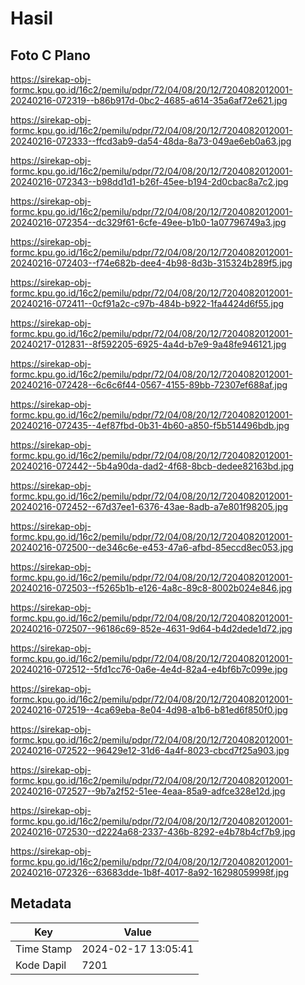 # Hasil

## Foto C Plano

https://sirekap-obj-formc.kpu.go.id/16c2/pemilu/pdpr/72/04/08/20/12/7204082012001-20240216-072319--b86b917d-0bc2-4685-a614-35a6af72e621.jpg

https://sirekap-obj-formc.kpu.go.id/16c2/pemilu/pdpr/72/04/08/20/12/7204082012001-20240216-072333--ffcd3ab9-da54-48da-8a73-049ae6eb0a63.jpg

https://sirekap-obj-formc.kpu.go.id/16c2/pemilu/pdpr/72/04/08/20/12/7204082012001-20240216-072343--b98dd1d1-b26f-45ee-b194-2d0cbac8a7c2.jpg

https://sirekap-obj-formc.kpu.go.id/16c2/pemilu/pdpr/72/04/08/20/12/7204082012001-20240216-072354--dc329f61-6cfe-49ee-b1b0-1a07796749a3.jpg

https://sirekap-obj-formc.kpu.go.id/16c2/pemilu/pdpr/72/04/08/20/12/7204082012001-20240216-072403--f74e682b-dee4-4b98-8d3b-315324b289f5.jpg

https://sirekap-obj-formc.kpu.go.id/16c2/pemilu/pdpr/72/04/08/20/12/7204082012001-20240216-072411--0cf91a2c-c97b-484b-b922-1fa4424d6f55.jpg

https://sirekap-obj-formc.kpu.go.id/16c2/pemilu/pdpr/72/04/08/20/12/7204082012001-20240217-012831--8f592205-6925-4a4d-b7e9-9a48fe946121.jpg

https://sirekap-obj-formc.kpu.go.id/16c2/pemilu/pdpr/72/04/08/20/12/7204082012001-20240216-072428--6c6c6f44-0567-4155-89bb-72307ef688af.jpg

https://sirekap-obj-formc.kpu.go.id/16c2/pemilu/pdpr/72/04/08/20/12/7204082012001-20240216-072435--4ef87fbd-0b31-4b60-a850-f5b514496bdb.jpg

https://sirekap-obj-formc.kpu.go.id/16c2/pemilu/pdpr/72/04/08/20/12/7204082012001-20240216-072442--5b4a90da-dad2-4f68-8bcb-dedee82163bd.jpg

https://sirekap-obj-formc.kpu.go.id/16c2/pemilu/pdpr/72/04/08/20/12/7204082012001-20240216-072452--67d37ee1-6376-43ae-8adb-a7e801f98205.jpg

https://sirekap-obj-formc.kpu.go.id/16c2/pemilu/pdpr/72/04/08/20/12/7204082012001-20240216-072500--de346c6e-e453-47a6-afbd-85eccd8ec053.jpg

https://sirekap-obj-formc.kpu.go.id/16c2/pemilu/pdpr/72/04/08/20/12/7204082012001-20240216-072503--f5265b1b-e126-4a8c-89c8-8002b024e846.jpg

https://sirekap-obj-formc.kpu.go.id/16c2/pemilu/pdpr/72/04/08/20/12/7204082012001-20240216-072507--96186c69-852e-4631-9d64-b4d2dede1d72.jpg

https://sirekap-obj-formc.kpu.go.id/16c2/pemilu/pdpr/72/04/08/20/12/7204082012001-20240216-072512--5fd1cc76-0a6e-4e4d-82a4-e4bf6b7c099e.jpg

https://sirekap-obj-formc.kpu.go.id/16c2/pemilu/pdpr/72/04/08/20/12/7204082012001-20240216-072519--4ca69eba-8e04-4d98-a1b6-b81ed6f850f0.jpg

https://sirekap-obj-formc.kpu.go.id/16c2/pemilu/pdpr/72/04/08/20/12/7204082012001-20240216-072522--96429e12-31d6-4a4f-8023-cbcd7f25a903.jpg

https://sirekap-obj-formc.kpu.go.id/16c2/pemilu/pdpr/72/04/08/20/12/7204082012001-20240216-072527--9b7a2f52-51ee-4eaa-85a9-adfce328e12d.jpg

https://sirekap-obj-formc.kpu.go.id/16c2/pemilu/pdpr/72/04/08/20/12/7204082012001-20240216-072530--d2224a68-2337-436b-8292-e4b78b4cf7b9.jpg

https://sirekap-obj-formc.kpu.go.id/16c2/pemilu/pdpr/72/04/08/20/12/7204082012001-20240216-072326--63683dde-1b8f-4017-8a92-16298059998f.jpg


## Metadata

| Key        | Value               |
| ---------- | ------------------- |
| Time Stamp | 2024-02-17 13:05:41 |
| Kode Dapil | 7201                |




